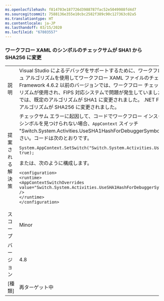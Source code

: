 ```yaml
---
ms.openlocfilehash: f814703e187726d3988787fac52e5049988fd4d7
ms.sourcegitcommit: 7588136e355e10cbc2582f389c90c127363c02a5
ms.translationtype: HT
ms.contentlocale: ja-JP
ms.lasthandoff: 03/15/2020
ms.locfileid: "67803557"
---
```

### <a name="workflow-xaml-checksums-for-symbols-changed-from-sha1-to-sha256"></a>ワークフロー XAML のシンボルのチェックサムが SHA1 から SHA256 に変更

|   |   |
|---|---|
|説明|Visual Studio によるデバッグをサポートするために、ワークフロー ランタイムによって、ハッシュ アルゴリズムを使用してワークフロー XAML ファイルのチェックサムが生成されます。 .NET Framework 4.6.2 以前のバージョンでは、ワークフロー チェックサムのハッシュで MD5 アルゴリズムが使用され、FIPS 対応システムで問題が発生していました。 .NET Framework 4.7 以降では、既定のアルゴリズムが SHA1 に変更されました。 .NET Framework 4.8 以降では、既定のアルゴリズムが SHA256 に変更されました。|
|提案される解決策|チェックサム エラーに起因して、コードでワークフロー インスタンスを読み込めないか、適切なシンボルを見つけられない場合、<code>AppContext</code> スイッチ &quot;Switch.System.Activities.UseSHA1HashForDebuggerSymbols&quot; を true に設定してみてください。コードは次のとおりです。<pre><code class="lang-csharp">System.AppContext.SetSwitch(&quot;Switch.System.Activities.UseSHA1HashForDebuggerSymbols&quot;, true);&#13;&#10;</code></pre>または、次のように構成します。<pre><code class="lang-xml">&lt;configuration&gt;&#13;&#10;&lt;runtime&gt;&#13;&#10;&lt;AppContextSwitchOverrides value=&quot;Switch.System.Activities.UseSHA1HashForDebuggerSymbols=true&quot; /&gt;&#13;&#10;&lt;/runtime&gt;&#13;&#10;&lt;/configuration&gt;&#13;&#10;</code></pre>|
|スコープ|Minor|
|バージョン|4.8|
|[種類]|再ターゲット中|
